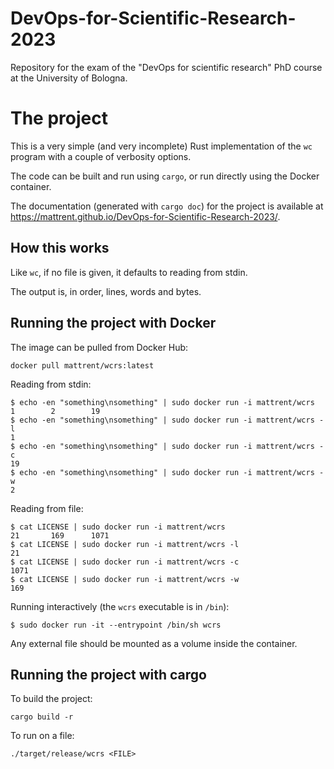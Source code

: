 # DevOps-for-Scientific-Research-2023

Repository for the exam of the "DevOps for scientific research" PhD course at the University of Bologna.

# The project

This is a very simple (and very incomplete) Rust implementation of the `wc` program with a couple of verbosity options.

The code can be built and run using `cargo`, or run directly using the Docker container.

The documentation (generated with `cargo doc`) for the project is available at https://mattrent.github.io/DevOps-for-Scientific-Research-2023/.

## How this works

Like `wc`, if no file is given, it defaults to reading from stdin.

The output is, in order, lines, words and bytes.

## Running the project with Docker

The image can be pulled from Docker Hub:
```
docker pull mattrent/wcrs:latest
```

Reading from stdin:
```
$ echo -en "something\nsomething" | sudo docker run -i mattrent/wcrs
1        2        19
$ echo -en "something\nsomething" | sudo docker run -i mattrent/wcrs -l
1
$ echo -en "something\nsomething" | sudo docker run -i mattrent/wcrs -c
19
$ echo -en "something\nsomething" | sudo docker run -i mattrent/wcrs -w
2
```

Reading from file:
```
$ cat LICENSE | sudo docker run -i mattrent/wcrs
21       169      1071
$ cat LICENSE | sudo docker run -i mattrent/wcrs -l
21
$ cat LICENSE | sudo docker run -i mattrent/wcrs -c
1071
$ cat LICENSE | sudo docker run -i mattrent/wcrs -w
169
```

Running interactively (the `wcrs` executable is in `/bin`):
```
$ sudo docker run -it --entrypoint /bin/sh wcrs
```

Any external file should be mounted as a volume inside the container.

## Running the project with cargo

To build the project:
```
cargo build -r
```

To run on a file:
```
./target/release/wcrs <FILE>
```
